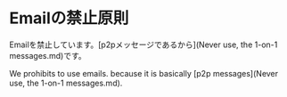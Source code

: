 Emailの禁止原則
=================================================================
Emailを禁止しています。[p2pメッセージであるから](Never use, the 1-on-1 messages.md)です。

We prohibits to use emails. because it is basically [p2p messages](Never use, the 1-on-1 messages.md).